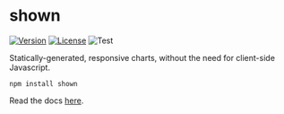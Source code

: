 # shown

[![Version][version img]][version url]
[![License][licence img]][licence url]
![Test][test badge]

Statically-generated, responsive charts, without the need for client-side Javascript.

```
npm install shown
```

Read the docs [here](documentation).

[test badge]: https://github.com/stephenhutchings/shown/workflows/Test/badge.svg?branch=master
[version img]: https://img.shields.io/npm/v/shown.svg
[version url]: https://npmjs.org/package/shown
[licence img]: https://img.shields.io/github/license/stephenhutchings/shown.svg?color=1c2335
[licence url]: https://github.com/stephenhutchings/shown/blob/master/LICENSE.md
[documentation]: https://stephenhutchings.github.io/shown/
